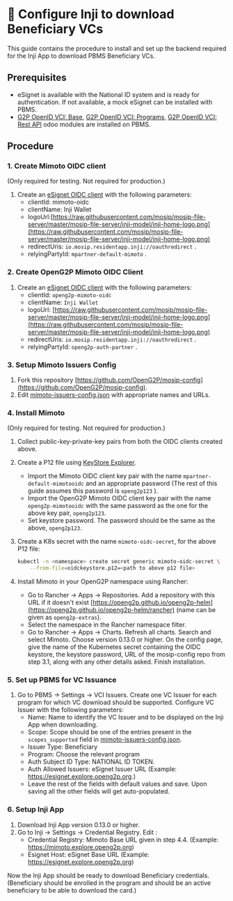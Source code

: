 # 📔 Configure Inji to download Beneficiary VCs

This guide contains the procedure to install and set up the backend required for the Inji App to download PBMS Beneficiary VCs.

## Prerequisites

* eSignet is available with the National ID system and is ready for authentication. If not available, a mock eSignet can be installed with PBMS.
* [G2P OpenID VCI: Base](../../../odoo-modules/g2p-openid-vci-base.md), [G2P OpenID VCI: Programs](../../../odoo-modules/g2p-openid-vci-programs.md), [G2P OpenID VCI: Rest API](../../../odoo-modules/g2p-openid-vci-rest-api.md) odoo modules are installed on PBMS.

## Procedure

### 1. Create Mimoto OIDC client

(Only required for testing. Not required for production.)

1. Create an [eSignet OIDC client](../../../../../social-registry/features/id-authentication/user-guides/esignet-client-creation.md) with the following parameters:
   * clientId: mimoto-oidc
   * clientName: Inji Wallet
   * logoUrl:[https://raw.githubusercontent.com/mosip/mosip-file-server/master/mosip-file-server/inji-model/inji-home-logo.png](https://raw.githubusercontent.com/mosip/mosip-file-server/master/mosip-file-server/inji-model/inji-home-logo.png)
   * redirectUris: `io.mosip.residentapp.inji://oauthredirect` .
   * relyingPartyId: `mpartner-default-mimoto` .

### 2. Create OpenG2P Mimoto OIDC Client

1. Create an [eSignet OIDC client](../../../../../social-registry/features/id-authentication/user-guides/esignet-client-creation.md) with the following parameters:
   * clientId: `openg2p-mimoto-oidc`
   * clientName: `Inji Wallet`
   * logoUrl: [https://raw.githubusercontent.com/mosip/mosip-file-server/master/mosip-file-server/inji-model/inji-home-logo.png](https://raw.githubusercontent.com/mosip/mosip-file-server/master/mosip-file-server/inji-model/inji-home-logo.png)
   * redirectUris: `io.mosip.residentapp.inji://oauthredirect` .
   * relyingPartyId: `openg2p-auth-partner` .

### 3. Setup Mimoto Issuers Config

1. Fork this repository [https://github.com/OpenG2P/mosip-config](https://github.com/OpenG2P/mosip-config).
2. Edit [mimoto-issuers-config.json](https://github.com/OpenG2P/mosip-config/blob/master/mimoto-issuers-config.json) with appropriate names and URLs.

### 4. Install Mimoto

(Only required for testing. Not required for production.)

1. Collect public-key-private-key pairs from both the OIDC clients created above.
2. Create a P12 file using [KeyStore Explorer](configure-inji-to-download-beneficiary-vcs.md#prerequisites).&#x20;
   * Import the Mimoto OIDC client key pair with the name `mpartner-default-mimotooidc` and an appropriate password (The rest of this guide assumes this password is `openg2p123` ).
   * Import the OpenG2P Mimoto OIDC client key pair with the name `openg2p-mimotooidc` with the same password as the one for the above key pair, `openg2p123`.
   * Set keystore password. The password should be the same as the above, `openg2p123`.
3.  Create a K8s secret with the name `mimoto-oidc-secret`, for the above P12 file:

    ```bash
    kubectl -n <namespace> create secret generic mimoto-oidc-secret \
        --from-file=oidckeystore.p12=<path to above p12 file>
    ```
4. Install Mimoto in your OpenG2P namespace using Rancher:
   * Go to Rancher -> Apps -> Repositories. Add a repository with this URL if it doesn't exist [https://openg2p.github.io/openg2p-helm](https://openg2p.github.io/openg2p-helm/rancher) (name can be given as `openg2p-extras`).
   * Select the namespace in the Rancher namespace filter.
   * Go to Rancher -> Apps -> Charts. Refresh all charts. Search and select Mimoto. Choose version 0.13.0 or higher. On the config page, give the name of the Kubernetes secret containing the OIDC keystore, the keystore password, URL of the mosip-config repo from step 3.1, along with any other details asked. Finish installation.

### 5. Set up PBMS for VC Issuance

1. Go to PBMS -> Settings -> VCI Issuers. Create one VC Issuer for each program for which VC download should be supported. Configure VC Issuer with the following parameters:
   * Name: Name to identify the VC Issuer and to be displayed on the Inji App when downloading.&#x20;
   * Scope: Scope should be one of the entries present in the `scopes_supported` field in [mimoto-issuers-config.json](https://github.com/OpenG2P/mosip-config/blob/master/mimoto-issuers-config.json).
   * Issuer Type: Beneficiary
   * Program: Choose the relevant program
   * Auth Subject ID Type: NATIONAL ID TOKEN.
   * Auth Allowed Issuers: eSignet Issuer URL (Example: https://esignet.explore.openg2p.org.)
   * Leave the rest of the fields with default values and save. Upon saving all the other fields will get auto-populated.

### 6. Setup Inji App

1. Download Inji App version 0.13.0 or higher.
2. Go to Inji -> Settings -> Credential Registry. Edit :
   * Credential Registry: Mimoto Base URL given in step 4.4. (Example: https://mimoto.explore.openg2p.org)
   * Esignet Host: eSignet Base URL (Example: https://esignet.explore.openg2p.org)

Now the Inji App should be ready to download Beneficiary credentials. (Beneficiary should be enrolled in the program and should be an active beneficiary to be able to download the card.)
